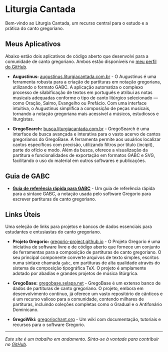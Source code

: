 # Liturgia Cantada

Bem-vindo ao Liturgia Cantada, um recurso central para o estudo e a prática do canto gregoriano.

## Meus Aplicativos

Abaixo estão dois aplicativos de código aberto que desenvolvi para a comunidade de canto gregoriano. Ambos estão disponíveis no [meu perfil do GitHub](https://github.com/gigiodelchiaro).

*   **Augustinus:** [augustinus.liturgiacantada.com.br](https://augustinus.liturgiacantada.com.br) - O Augustinus é uma ferramenta robusta para a criação de partituras em notação gregoriana, utilizando o formato GABC. A aplicação automatiza o complexo processo de silabificação de textos em português e atribui as notas musicais adequadas conforme o tipo de canto litúrgico selecionado — como Oração, Salmo, Evangelho ou Prefácio. Com uma interface intuitiva, o Augustinus simplifica a composição de peças musicais, tornando a notação gregoriana mais acessível a músicos, estudiosos e liturgistas.

*   **GregoSearch:** [busca.liturgiacantada.com.br](https://busca.liturgiacantada.com.br) - GregoSearch é uma interface de busca avançada e interativa para o vasto acervo de cantos gregorianos do GregoBase. A ferramenta permite aos usuários localizar cantos específicos com precisão, utilizando filtros por título (incipit), parte do ofício e modo. Além da busca, oferece a visualização da partitura e funcionalidades de exportação em formatos GABC e SVG, facilitando o uso do material em outros softwares e publicações.

## Guia de GABC

*   **[Guia de referência rápida para GABC](https://gregoriochant.org/dokuwiki/doku.php/cheat_sheet)** - Um guia de referência rápida para a sintaxe GABC, a notação usada pelo software Gregorio para escrever partituras de canto gregoriano.

## Links Úteis

Uma seleção de links para projetos e bancos de dados essenciais para estudantes e entusiastas do canto gregoriano.

*   **Projeto Gregorio:** [gregorio-project.github.io](https://gregorio-project.github.io) - O Projeto Gregorio é uma iniciativa de software livre e de código aberto que fornece um conjunto de ferramentas para a composição de partituras de canto gregoriano. O seu principal componente converte arquivos de texto simples, escritos numa sintaxe chamada `gabc`, em partituras de alta qualidade através do sistema de composição tipográfica TeX. O projeto é amplamente adotado por abadias e grandes projetos de música litúrgrica.

*   **GregoBase:** [gregobase.selapa.net](http://gregobase.selapa.net) - GregoBase é um extenso banco de dados de partituras de canto gregoriano. O projeto, embora em desenvolvimento contínuo, já oferece um vasto repositório de cânticos e é um recurso valioso para a comunidade, contendo milhares de partituras, incluindo coleções completas como o Gradual e o Antifonário Dominicano.

*   **GregoWiki:** [gregoriochant.org](https://gregoriochant.org) - Um wiki com documentação, tutoriais e recursos para o software Gregorio.



---

*Este site é um trabalho em andamento. Sinta-se à vontade para contribuir no [GitHub](https://github.com/gigiodelchiaro/liturgiacantada.com.br).*